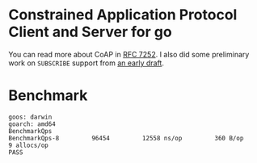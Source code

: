 # Constrained Application Protocol Client and Server for go

You can read more about CoAP in [RFC 7252][coap].  I also did
some preliminary work on `SUBSCRIBE` support from
[an early draft][shelby].

[shelby]: http://tools.ietf.org/html/draft-shelby-core-coap-01
[coap]: http://tools.ietf.org/html/rfc7252

# Benchmark
```
goos: darwin
goarch: amd64
BenchmarkQps
BenchmarkQps-8   	   96454	     12558 ns/op	     360 B/op	       9 allocs/op
PASS
```
